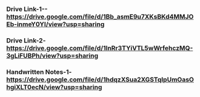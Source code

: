 ### Drive Link-1--https://drive.google.com/file/d/1Bb_asmE9u7XKsBKd4MMJOEb-inmeY0YI/view?usp=sharing

### Drive Link-2-https://drive.google.com/file/d/1lnRr3TYiVTL5wWrfehczMQ-3gLiFUBPh/view?usp=sharing

### Handwritten Notes-1-https://drive.google.com/file/d/1hdqzXSua2XGSTqIpUmOasOhgiXLT0ecN/view?usp=sharing




